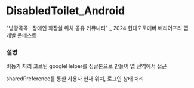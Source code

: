 # DisabledToilet_Android
"방광곡곡 :  장애인 화장실 위치 공유 커뮤니티" _ 2024 현대오토에버 배리어프리 앱 개발 콘테스트 

### 설명
비동기 처리 코르틴
googleHelper를 싱글톤으로 만들어 앱 전역에서 접근

sharedPreference를 통한 사용자 현재 위치, 로그인 상태 처리 